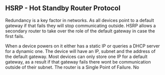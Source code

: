 ## HSRP - Hot Standby Router Protocol

Redundancy is a key factor in networks. As all devices point to a default gateway if that fails they will stop communicating outside. HSRP allows a secondary router to take over the role of the default gateway in case the first fails.

When a device powers on it either has a static IP or queries a DHCP server for a dynamic one. The device will have an IP, subnet and the address of the default gateway. Most devices can only store one IP for a default gateway, as a result if that gateway fails there wont be communication outside of their subnet. The router is a Single Point of Failure. No 










